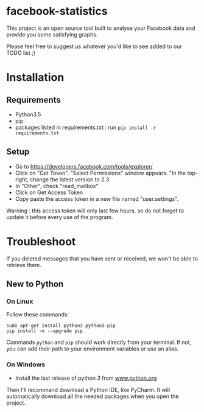 # facebook-statistics

This project is an open source tool built to analyse your Facebook data
and provide you some satisfying graphs.

Please feel free to suggest us whatever you'd like to see added to
our TODO list ;)

# Installation

## Requirements

* Python3.5
* pip
* packages listed in requirements.txt : run `pip install -r requirements.txt`

## Setup

* Go to https://developers.facebook.com/tools/explorer/
* Click on "Get Token". "Select Permissions" window appears. "In the top-right,
change the latest version to 2.3
* In "Other", check "read_mailbox"
* Click on Get Access Token
* Copy paste the access token in a new file named "user.settings".

Warning : this access token will only last few hours, so do not forget to
update it before every use of the program.

# Troubleshoot

If you deleted messages that you have sent or received, we won't be
able to retrieve them.

## New to Python

### On Linux

Follow these commands:
```
sudo apt-get install python3 python3-pip
pip install -m --upgrade pip
```
Commands `python` and `pip` should work directly from your terminal.
If not, you can add their path to your environment variables or use an alias.

### On Windows

* Install the last release of python *3* from www.python.org

Then I'll recommand download a Python IDE, like PyCharm. It will automatically
download all the needed packages when you open the project.
